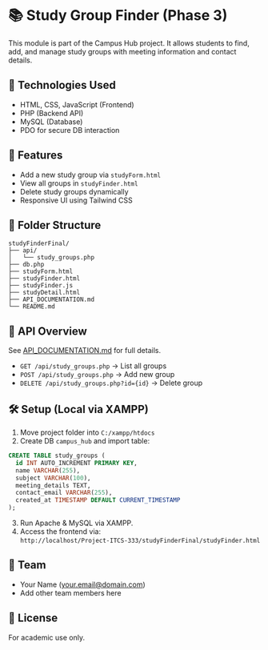 # 📚 Study Group Finder (Phase 3)

This module is part of the Campus Hub project. It allows students to find, add, and manage study groups with meeting information and contact details.

## 🔧 Technologies Used

- HTML, CSS, JavaScript (Frontend)
- PHP (Backend API)
- MySQL (Database)
- PDO for secure DB interaction

## 🚀 Features

- Add a new study group via `studyForm.html`
- View all groups in `studyFinder.html`
- Delete study groups dynamically
- Responsive UI using Tailwind CSS

## 📁 Folder Structure

```
studyFinderFinal/
├── api/
│   └── study_groups.php
├── db.php
├── studyForm.html
├── studyFinder.html
├── studyFinder.js
├── studyDetail.html
├── API_DOCUMENTATION.md
└── README.md
```

## 🔌 API Overview

See [API_DOCUMENTATION.md](./API_DOCUMENTATION.md) for full details.

- `GET /api/study_groups.php` → List all groups
- `POST /api/study_groups.php` → Add new group
- `DELETE /api/study_groups.php?id={id}` → Delete group

## 🛠️ Setup (Local via XAMPP)

1. Move project folder into `C:/xampp/htdocs`
2. Create DB `campus_hub` and import table:
```sql
CREATE TABLE study_groups (
  id INT AUTO_INCREMENT PRIMARY KEY,
  name VARCHAR(255),
  subject VARCHAR(100),
  meeting_details TEXT,
  contact_email VARCHAR(255),
  created_at TIMESTAMP DEFAULT CURRENT_TIMESTAMP
);
```
3. Run Apache & MySQL via XAMPP.
4. Access the frontend via:  
   `http://localhost/Project-ITCS-333/studyFinderFinal/studyFinder.html`

## 👥 Team

- Your Name (your.email@domain.com)
- Add other team members here

## 📝 License

For academic use only.